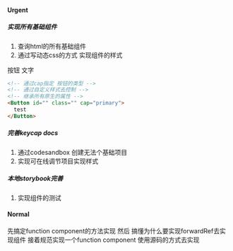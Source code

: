 #### Urgent

##### 实现所有基础组件

1. 查询html的所有基础组件
2. 通过写动态css的方式 实现组件的样式

按钮
文字


```html
<!-- 通过cap指定 按钮的类型 -->
<!-- 通过自定义样式去控制 -->
<!-- 继承所有原生的属性 -->
<Button id="" class="" cap="primary">
  test
</Button>
```

##### 完善keycap docs

1. 通过codesandbox 创建无法个基础项目
2. 实现可在线调节项目实现样式

##### 本地storybook完善

1. 实现组件的测试

#### Normal

先搞定function component的方法实现
然后 搞懂为什么要实现forwardRef去实现组件
接着规范实现一个function component 使用源码的方式去实现


